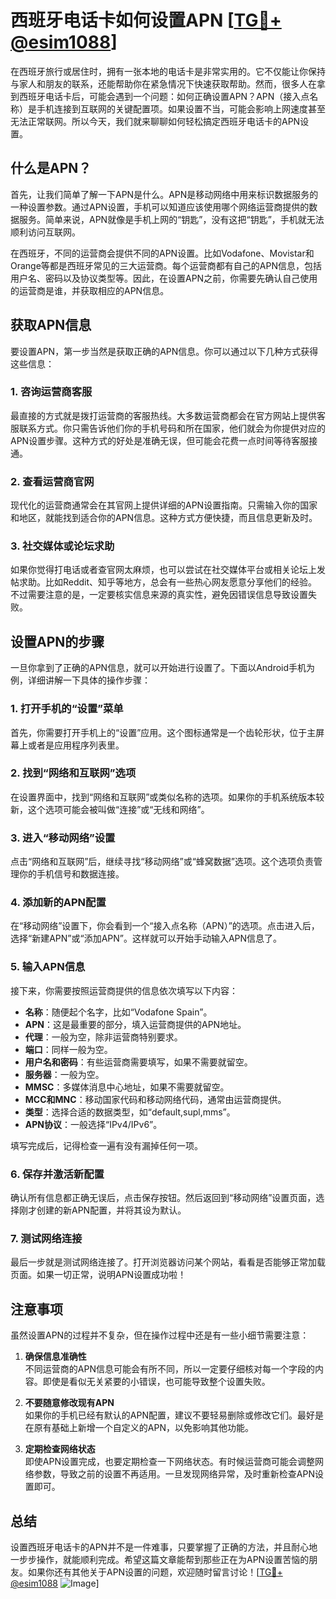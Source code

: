 # 西班牙电话卡如何设置APN [[TG💪+ @esim1088](https://t.me/s/esim1088)]

在西班牙旅行或居住时，拥有一张本地的电话卡是非常实用的。它不仅能让你保持与家人和朋友的联系，还能帮助你在紧急情况下快速获取帮助。然而，很多人在拿到西班牙电话卡后，可能会遇到一个问题：如何正确设置APN？APN（接入点名称）是手机连接到互联网的关键配置项。如果设置不当，可能会影响上网速度甚至无法正常联网。所以今天，我们就来聊聊如何轻松搞定西班牙电话卡的APN设置。

## 什么是APN？

首先，让我们简单了解一下APN是什么。APN是移动网络中用来标识数据服务的一种设置参数。通过APN设置，手机可以知道应该使用哪个网络运营商提供的数据服务。简单来说，APN就像是手机上网的“钥匙”，没有这把“钥匙”，手机就无法顺利访问互联网。

在西班牙，不同的运营商会提供不同的APN设置。比如Vodafone、Movistar和Orange等都是西班牙常见的三大运营商。每个运营商都有自己的APN信息，包括用户名、密码以及协议类型等。因此，在设置APN之前，你需要先确认自己使用的运营商是谁，并获取相应的APN信息。

## 获取APN信息

要设置APN，第一步当然是获取正确的APN信息。你可以通过以下几种方式获得这些信息：

### 1. **咨询运营商客服**
   最直接的方式就是拨打运营商的客服热线。大多数运营商都会在官方网站上提供客服联系方式。你只需告诉他们你的手机号码和所在国家，他们就会为你提供对应的APN设置步骤。这种方式的好处是准确无误，但可能会花费一点时间等待客服接通。

### 2. **查看运营商官网**
   现代化的运营商通常会在其官网上提供详细的APN设置指南。只需输入你的国家和地区，就能找到适合你的APN信息。这种方式方便快捷，而且信息更新及时。

### 3. **社交媒体或论坛求助**
   如果你觉得打电话或者查官网太麻烦，也可以尝试在社交媒体平台或相关论坛上发帖求助。比如Reddit、知乎等地方，总会有一些热心网友愿意分享他们的经验。不过需要注意的是，一定要核实信息来源的真实性，避免因错误信息导致设置失败。

## 设置APN的步骤

一旦你拿到了正确的APN信息，就可以开始进行设置了。下面以Android手机为例，详细讲解一下具体的操作步骤：

### 1. 打开手机的“设置”菜单
   首先，你需要打开手机上的“设置”应用。这个图标通常是一个齿轮形状，位于主屏幕上或者是应用程序列表里。

### 2. 找到“网络和互联网”选项
   在设置界面中，找到“网络和互联网”或类似名称的选项。如果你的手机系统版本较新，这个选项可能会被叫做“连接”或“无线和网络”。

### 3. 进入“移动网络”设置
   点击“网络和互联网”后，继续寻找“移动网络”或“蜂窝数据”选项。这个选项负责管理你的手机信号和数据连接。

### 4. 添加新的APN配置
   在“移动网络”设置下，你会看到一个“接入点名称（APN）”的选项。点击进入后，选择“新建APN”或“添加APN”。这样就可以开始手动输入APN信息了。

### 5. 输入APN信息
   接下来，你需要按照运营商提供的信息依次填写以下内容：
   
   - **名称**：随便起个名字，比如“Vodafone Spain”。
   - **APN**：这是最重要的部分，填入运营商提供的APN地址。
   - **代理**：一般为空，除非运营商特别要求。
   - **端口**：同样一般为空。
   - **用户名和密码**：有些运营商需要填写，如果不需要就留空。
   - **服务器**：一般为空。
   - **MMSC**：多媒体消息中心地址，如果不需要就留空。
   - **MCC和MNC**：移动国家代码和移动网络代码，通常由运营商提供。
   - **类型**：选择合适的数据类型，如“default,supl,mms”。
   - **APN协议**：一般选择“IPv4/IPv6”。

   填写完成后，记得检查一遍有没有漏掉任何一项。

### 6. 保存并激活新配置
   确认所有信息都正确无误后，点击保存按钮。然后返回到“移动网络”设置页面，选择刚才创建的新APN配置，并将其设为默认。

### 7. 测试网络连接
   最后一步就是测试网络连接了。打开浏览器访问某个网站，看看是否能够正常加载页面。如果一切正常，说明APN设置成功啦！

## 注意事项

虽然设置APN的过程并不复杂，但在操作过程中还是有一些小细节需要注意：

1. **确保信息准确性**  
   不同运营商的APN信息可能会有所不同，所以一定要仔细核对每一个字段的内容。即使是看似无关紧要的小错误，也可能导致整个设置失败。

2. **不要随意修改现有APN**  
   如果你的手机已经有默认的APN配置，建议不要轻易删除或修改它们。最好是在原有基础上新增一个自定义的APN，以免影响其他功能。

3. **定期检查网络状态**  
   即使APN设置完成，也要定期检查一下网络状态。有时候运营商可能会调整网络参数，导致之前的设置不再适用。一旦发现网络异常，及时重新检查APN设置即可。

## 总结

设置西班牙电话卡的APN并不是一件难事，只要掌握了正确的方法，并且耐心地一步步操作，就能顺利完成。希望这篇文章能帮到那些正在为APN设置苦恼的朋友。如果你还有其他关于APN设置的问题，欢迎随时留言讨论！[[TG💪+ @esim1088](https://t.me/s/esim1088) ![Image](https://i.postimg.cc/4NQfJmqS/Snipaste-2025-05-13-00-14-12.png)]